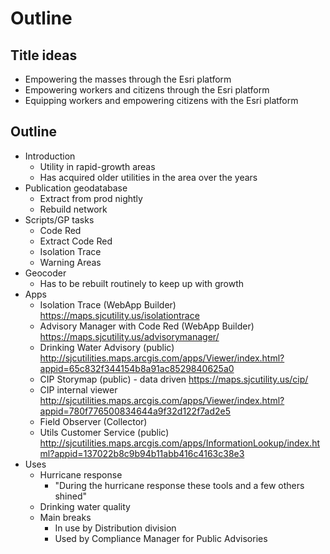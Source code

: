 # Outline

## Title ideas

* Empowering the masses through the Esri platform
* Empowering workers and citizens through the Esri platform
* Equipping workers and empowering citizens with the Esri platform

## Outline

* Introduction
    * Utility in rapid-growth areas
    * Has acquired older utilities in the area over the years
* Publication geodatabase
    * Extract from prod nightly
    * Rebuild network
* Scripts/GP tasks
    * Code Red
    * Extract Code Red
    * Isolation Trace
    * Warning Areas
* Geocoder
    * Has to be rebuilt routinely to keep up with growth
* Apps
	* Isolation Trace (WebApp Builder)  https://maps.sjcutility.us/isolationtrace
	* Advisory Manager with Code Red   (WebApp Builder)  https://maps.sjcutility.us/advisorymanager/
	* Drinking Water Advisory (public)  http://sjcutilities.maps.arcgis.com/apps/Viewer/index.html?appid=65c832f344154b8a91ac8529840625a0
	* CIP Storymap (public) - data driven  https://maps.sjcutility.us/cip/
	* CIP internal viewer  http://sjcutilities.maps.arcgis.com/apps/Viewer/index.html?appid=780f776500834644a9f32d122f7ad2e5
	* Field Observer (Collector)
	* Utils Customer Service (public)   http://sjcutilities.maps.arcgis.com/apps/InformationLookup/index.html?appid=137022b8c9b94b11abb416c4163c38e3
* Uses
    * Hurricane response
        * "During the hurricane response these tools and a few others shined"
    * Drinking water quality
    * Main breaks
        * In use by Distribution division
        * Used by Compliance Manager for Public Advisories 



